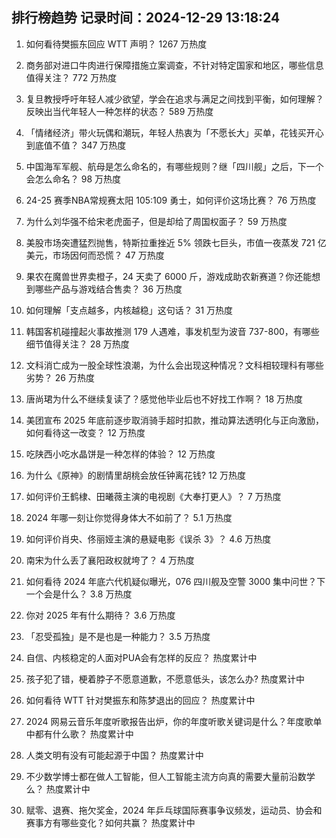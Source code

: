 
## 排行榜趋势 记录时间：2024-12-29 13:18:24
  
  1. 如何看待樊振东回应 WTT 声明？ 1267 万热度
    
  2. 商务部对进口牛肉进行保障措施立案调查，不针对特定国家和地区，哪些信息值得关注？ 772 万热度
    
  3. 复旦教授呼吁年轻人减少欲望，学会在追求与满足之间找到平衡，如何理解？反映出当代年轻人一种怎样的状态？ 589 万热度
    
  4. 「情绪经济」带火玩偶和潮玩，年轻人热衷为「不愿长大」买单，花钱买开心到底值不值？ 347 万热度
    
  5. 中国海军军舰、航母是怎么命名的，有哪些规则？继「四川舰」之后，下一个会怎么命名？ 98 万热度
    
  6. 24-25 赛季NBA常规赛太阳 105:109 勇士，如何评价这场比赛？ 76 万热度
    
  7. 为什么刘华强不给宋老虎面子，但是却给了周国权面子？ 59 万热度
    
  8. 美股市场突遭猛烈抛售，特斯拉重挫近 5% 领跌七巨头，市值一夜蒸发 721 亿美元，市场因何而恐慌？ 47 万热度
    
  9. 果农在魔兽世界卖橙子，24 天卖了 6000 斤，游戏成助农新赛道？你还能想到哪些产品与游戏结合售卖？ 36 万热度
    
  10. 如何理解「支点越多，内核越稳」这句话？ 31 万热度
    
  11. 韩国客机碰撞起火事故推测 179 人遇难，事发机型为波音 737-800，有哪些细节值得关注？ 28 万热度
    
  12. 文科消亡成为一股全球性浪潮，为什么会出现这种情况？文科相较理科有哪些劣势？ 26 万热度
    
  13. 唐尚珺为什么不继续复读了？感觉他毕业后也不好找工作啊？ 18 万热度
    
  14. 美团宣布 2025 年底前逐步取消骑手超时扣款，推动算法透明化与正向激励，如何看待这一改变？ 12 万热度
    
  15. 吃陕西小吃水晶饼是一种怎样的体验？ 12 万热度
    
  16. 为什么《原神》的剧情里胡桃会放任钟离花钱? 12 万热度
    
  17. 如何评价王鹤棣、田曦薇主演的电视剧《大奉打更人》？ 7 万热度
    
  18. 2024 年哪一刻让你觉得身体大不如前了？ 5.1 万热度
    
  19. 如何评价肖央、佟丽娅主演的悬疑电影《误杀 3》？ 4.6 万热度
    
  20. 南宋为什么丢了襄阳政权就垮了？ 4 万热度
    
  21. 如何看待 2024 年底六代机疑似曝光，076 四川舰及空警 3000  集中问世？下一个会是什么？ 3.8 万热度
    
  22. 你对 2025 年有什么期待？ 3.6 万热度
    
  23. 「忍受孤独」是不是也是一种能力？ 3.5 万热度
    
  24. 自信、内核稳定的人面对PUA会有怎样的反应？ 热度累计中
    
  25. 孩子犯了错，梗着脖子不愿意道歉，不愿意低头，该怎么办? 热度累计中
    
  26. 如何看待 WTT 针对樊振东和陈梦退出的回应？ 热度累计中
    
  27. 2024 网易云音乐年度听歌报告出炉，你的年度听歌关键词是什么？年度歌单中都有什么歌？ 热度累计中
    
  28. 人类文明有没有可能起源于中国？ 热度累计中
    
  29. 不少数学博士都在做人工智能，但人工智能主流方向真的需要大量前沿数学么？ 热度累计中
    
  30. 赋零、退赛、拖欠奖金，2024 年乒乓球国际赛事争议频发，运动员、协会和赛事方有哪些变化？如何共赢？ 热度累计中
    